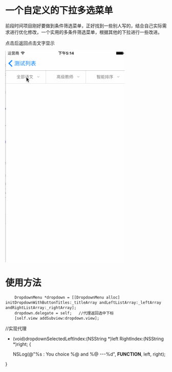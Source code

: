 # 一个自定义的下拉多选菜单
前段时间项目刚好要做到条件筛选菜单，正好找到一些别人写的，结合自己实际需求进行优化修改，一个实用的多条件筛选菜单，根据其他的下拉进行一些改进。

点击后返回点击文字显示

![](https://github.com/sidiaoling/XZ-DropdownMenu/blob/master/Untitled.gif)

使用方法
=====
        DropdownMenu *dropdown = [[DropdownMenu alloc] initDropdownWithButtonTitles:_titleArray andLeftListArray:_leftArray         andRightListArray:_rightArray];
        dropdown.delegate = self;   //代理返回选中下标
        [self.view addSubview:dropdown.view];
    

//实现代理
- (void)dropdownSelectedLeftIndex:(NSString *)left RightIndex:(NSString *)right; {
    
    NSLog(@"%s : You choice %@ and %@ ---%d", __FUNCTION__, left, right);
    
}
